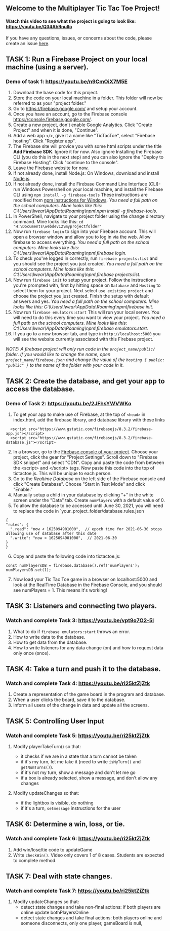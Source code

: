## Welcome to the Multiplayer Tic Tac Toe Project! 

#### Watch this video to see what the project is going to look like: <https://youtu.be/Q34AhRnuIIo> 

If you have any questions, issues, or concerns about the code, please create an issue [here](https://github.com/lwear/FirebaseTicTacToe/issues/new).

## TASK 1: Run a Firebase Project on your local machine (using a server).
### Demo of task 1: <https://youtu.be/n9CmOiX7M5E>
  1. Download the base code for this project. 
  2. Store the code on your local machine in a folder. This folder will now be referred to as your "project folder."
  3. Go to <https://firebase.google.com/> and setup your account.
  4. Once you have an account, go to the Firebase console <https://console.firebase.google.com/>.
  5. Create a new project, don't enable Google Analytics. Click "Create Project" and when it is done, "Continue".
  6. Add a web app `</>`, give it a name like "TicTacToe", select "Firebase hosting". Click "Register app".
  7. The Firebase site will provice you with some html scripts under the title **Add Firebase SDK**. Ignore it for now. Also ignore Installing the Firebase CLI (you do this in the next step) and you can also ignore the "Deploy to Firebase Hosting". Click "continue to the console".
  8. Leave the Firebase website for now.
  9. If not already done, install Node.js: On Windows, download and install [Node.js](https://nodejs.org/en/). 
  10. If not already done, install the Firebase Command Line Interface (CLI)- run Windows Powershell on your local machine, and install the Firebase CLI using `npm install -g firebase-tools` These instructions are modified from [npm instructions for Windows](https://firebase.google.com/docs/cli#windows-npm).  *You need a full path on the school computers. Mine looks like this: C:\Users\lwear\AppData\Roaming\npm\npm install -g firebase-tools.*
  11. In PowerShell, navigate to your project folder using the change directory command. Mine looks like this:  `cd "H:\Documents\webdev12\myprojectfolder"`
  12. Now run `firebase login` to sign into your Firebase account.  This will open a browser window and allow you to log in via the web. Allow firebase to access everything. *You need a full path on the school computers. Mine looks like this: C:\Users\lwear\AppData\Roaming\npm\firebase login.*
  13. To check you've logged in correctly, run `firebase projects:list` and you should see the project you just created. *You need a full path on the school computers. Mine looks like this: C:\Users\lwear\AppData\Roaming\npm\firebase projects:list.*
  14. Now run `firebase init` to setup your project. Follow the instructions you're prompted with, first by hitting space on `Database` and `Hosting` to select them for your project. Next select `use existing project` and choose the project you just created. Finish the setup with default answers and yes.   *You need a full path on the school computers. Mine looks like this: C:\Users\lwear\AppData\Roaming\npm\firebase init.*
  15. Now run `firebase emulators:start` This will run your local server. You will need to do this every time you want to view your project.  *You need a full path on the school computers. Mine looks like this: C:\Users\lwear\AppData\Roaming\npm\firebase emulators:start.*
  16. If you go to a new browser tab, and type in `http://localhost:5000` you will see the website currently associated with this Firebase project.
  
 

*NOTE: A firebase project will only run code in the `project_name/public/` folder. If you would like to change the name, open `project_name/firebase.json` and change the value of the `hosting { public: "public" }` to the name of the folder with your code in it.*

## TASK 2: Create the database, and get your app to access the database.
### Demo of Task 2: <https://youtu.be/2JFhsYWVWKo>
  1. To get your app to make use of Firebase, at the top of `<head>` in index.html, add the firebase library, and database library with these links 
  ```
    <script src="https://www.gstatic.com/firebasejs/8.3.2/firebase-app.js"></script>
    <script src="https://www.gstatic.com/firebasejs/8.3.2/firebase-database.js"></script>
  ```
    
  2. In a browser, go to the [Firebase console of your project](https://console.firebase.google.com/). Choose your project, click the gear for "Project Settings".  Scroll down to "Firebase SDK snippet" and select "CDN". Copy and paste the code from between the &lt;script> and &lt;/script> tags.  Now paste this code into the top of tictactoe.js. This will be unique to each person.
  3. Go to the *Realtime Database* on the left side of the Firebase console and click "Create Database". Choose "Start in Test Mode" and click "Enable." 
  4. Manually setup a child in your database by clicking "+" in the white screen under the "Data" tab.   Create `numPlayers` with a default value of 0. 
  5. To allow the database to be accessed until June 30, 2021, you will need to replace the code in `your_project_folder/database.rules.json
  ``` 
  {
  "rules": {
    ".read": "now < 1625094901000",  // epoch time for 2021-06-30 stops allowing use of database after this date
    ".write": "now < 1625094901000",  // 2021-06-30
  }
}
```
 6. Copy and paste the following code into tictactoe.js: 
```
const numPlayersDB = firebase.database().ref('numPlayers');
numPlayersDB.set(1);
```
 7. Now load your Tic Tac Toe game in a browser on localhost:5000 and look at the RealTime Database in the Firebase Console, and you should see numPlayers = 1. This means it's working!
 

## TASK 3: Listeners and connecting two players.
### Watch and complete Task 3: <https://youtu.be/vpt9o7O2-5I>
 1. What to do if `firebase emulators:start` throws an error.
 2. How to write data to the database.
 3. How to get data from the database.
 4. How to write listeners for any data change (on) and how to request data only once (once).
 
## TASK 4: Take a turn and push it to the database.
### Watch and complete Task 4: <https://youtu.be/ri25ktZjZtk>
 1. Create a representation of the game board in the program and database.
 2. When a user clicks the board, save it to the database.
 3. Inform all users of the change in data and update all the screens.

## TASK 5: Controlling User Input
### Watch and complete Task 5: <https://youtu.be/ri25ktZjZtk>
 1. Modify playerTakeTurn() so that: 
    - it checks if we are in a state that a turn cannot be taken
    - if it's my turn, let me take it (need to write `isMyTurn()` and `getNumTurns()`).
    - if it's not my turn, show a message and don't let me go
    - if a box is already selected, show a message, and don't allow any changes
  
 2. Modify updateChanges so that:
    - if the lightbox is visible, do nothing
    - if it's a turn, `setmessage` instructions for the user
  
## TASK 6: Determine a win, loss, or tie.
### Watch and complete Task 6: <https://youtu.be/ri25ktZjZtk> 
 1. Add win/lose/tie code to updateGame
 2. Write `checkWin()`. Video only covers 1 of 8 cases. Students are expected to complete method.

## TASK 7: Deal with state changes.
### Watch and complete Task 7: <https://youtu.be/ri25ktZjZtk> 
 1. Modify updateChanges so that:
    - detect state changes and take non-final actions: if both players are online update bothPlayersOnline
    - detect state changes and take final actions: both players online and someone disconnects, only one player, gameBoard is null,

